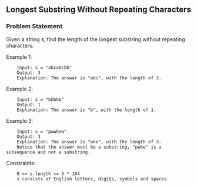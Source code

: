 ## Longest Substring Without Repeating Characters
### Problem Statement
Given a string s, find the length of the longest substring without repeating characters.

 


Example 1:
```
    Input: s = "abcabcbb"
    Output: 3
    Explanation: The answer is "abc", with the length of 3.

```

Example 2:
```
    Input: s = "bbbbb"
    Output: 1
    Explanation: The answer is "b", with the length of 1.
```

Example 3:
```
    Input: s = "pwwkew"
    Output: 3
    Explanation: The answer is "wke", with the length of 3.
    Notice that the answer must be a substring, "pwke" is a subsequence and not a substring.
```

Constraints:
```
    0 <= s.length <= 5 * 104
    s consists of English letters, digits, symbols and spaces.
```
